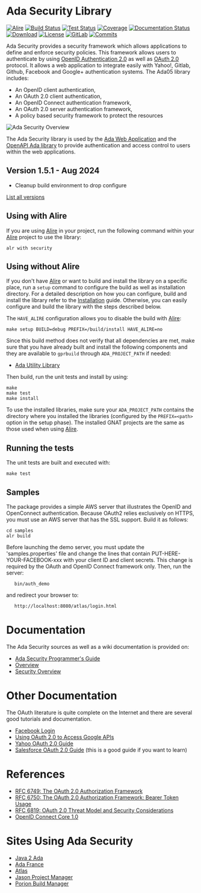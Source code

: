 # Ada Security Library

[![Alire](https://img.shields.io/endpoint?url=https://alire.ada.dev/badges/security.json)](https://alire.ada.dev/crates/security)
[![Build Status](https://img.shields.io/endpoint?url=https://porion.vacs.fr/porion/api/v1/projects/ada-security/badges/build.json)](https://porion.vacs.fr/porion/projects/view/ada-security/summary)
[![Test Status](https://img.shields.io/endpoint?url=https://porion.vacs.fr/porion/api/v1/projects/ada-security/badges/tests.json)](https://porion.vacs.fr/porion/projects/view/ada-securit/xunits)
[![Coverage](https://img.shields.io/endpoint?url=https://porion.vacs.fr/porion/api/v1/projects/ada-security/badges/coverage.json)](https://porion.vacs.fr/porion/projects/view/ada-security/summary)
[![Documentation Status](https://readthedocs.org/projects/ada-security/badge/?version=latest)](https://ada-security.readthedocs.io/en/latest/?badge=latest)
[![Download](https://img.shields.io/badge/download-1.5.0-brightgreen.svg)](http://download.vacs.fr/ada-security/ada-security-1.5.0.tar.gz)
[![License](https://img.shields.io/badge/license-APACHE2-blue.svg)](LICENSE)
[![GitLab](https://img.shields.io/badge/repo-GitLab-6C488A.svg)](https://gitlab.com/stcarrez/ada-security)
[![Commits](https://img.shields.io/github/commits-since/stcarrez/ada-security/1.5.0.svg)](Commits)

Ada Security provides a security framework which allows applications to define
and enforce security policies. This framework allows users to authenticate by using
[OpenID Authentication 2.0](https://openid.net/specs/openid-authentication-2_0.html)
as well as [OAuth 2.0](https://oauth.net/2/) protocol.
It allows a web application to integrate easily with Yahoo!, Gitlab, Github, Facebook and
Google+ authentication systems.
The Ada05 library includes:

* An OpenID client authentication,
* An OAuth 2.0 client authentication,
* An OpenID Connect authentication framework,
* An OAuth 2.0 server authentication framework,
* A policy based security framework to protect the resources

![Ada Security Overview](https://github.com/stcarrez/ada-security/wiki/images/AdaSecurity.jpg)

The Ada Security library is used by the
[Ada Web Application](https://gitlab.com/stcarrez/ada-awa)
and the [OpenAPI Ada library](https://github.com/stcarrez/swagger-ada)
to provide authentication and access control to users within the web applications.

## Version 1.5.1  - Aug 2024
  - Cleanup build environment to drop configure

[List all versions](https://gitlab.com/stcarrez/ada-security/blob/master/NEWS.md)

## Using with Alire

If you are using [Alire](https://alire.ada.dev/) in your project, run the following command
within your [Alire](https://alire.ada.dev/) project to use the library:

```
alr with security
```

## Using without Alire

If you don't have [Alire](https://alire.ada.dev/) or want to build and install the library
on a specific place, run a `setup` command to configure the build as well as installation
directory.
For a detailed description on how you can configure, build and install the library
refer to the [Installation](https://ada-security.readthedocs.io/en/latest/Installation/) guide.
Otherwise, you can easily configure and build the library with the steps described below.

The `HAVE_ALIRE` configuration allows you to disable the build with [Alire](https://alire.ada.dev/):

```
make setup BUILD=debug PREFIX=/build/install HAVE_ALIRE=no
```

Since this build method does not verify that all dependencies are met, make sure that you
have already built and install the following components and they are available to `gprbuild`
through `ADA_PROJECT_PATH` if needed:

* [Ada Utility Library](https://gitlab.com/stcarrez/ada-util/)

Then build, run the unit tests and install by using:

```
make
make test
make install
```

To use the installed libraries, make sure your `ADA_PROJECT_PATH` contains the directory
where you installed the libraries (configured by the `PREFIX=<path>` option in the setup phase).
The installed GNAT projects are the same as those used when using [Alire](https://alire.ada.dev/).


## Running the tests

The unit tests are built and executed with:

```
make test
```

## Samples

The package provides a simple AWS server that illustrates the OpenID and OpenConnect
authentication.  Because OAuth2 relies exclusively on HTTPS, you must use an AWS
server that has the SSL support.  Build it as follows:

```
cd samples
alr build
```

Before launching the demo server, you must update the 'samples.properties' file
and change the lines that contain PUT-HERE-YOUR-FACEBOOK-xxx with your client ID
and client secrets.  This change
is required by the OAuth and OpenID Connect framework only.
Then, run the server:
```
   bin/auth_demo
```
and redirect your browser to:
```
   http://localhost:8080/atlas/login.html
```
# Documentation

The Ada Security sources as well as a wiki documentation is provided on:

- [Ada Security Programmer's Guide](https://ada-security.readthedocs.io/en/latest/)
- [Overview](https://gitlab.com/stcarrez/ada-security/wiki)
- [Security Overview](https://gitlab.com/stcarrez/ada-security/wiki/Security)


# Other Documentation

The OAuth literature is quite complete on the Internet and there are several good tutorials and
documentation.
- [Facebook Login](https://developers.facebook.com/docs/facebook-login/manually-build-a-login-flow)
- [Using OAuth 2.0 to Access Google APIs](https://developers.google.com/identity/protocols/OAuth2)
- [Yahoo OAuth 2.0 Guide](https://developer.yahoo.com/oauth2/guide/)
- [Salesforce OAuth 2.0 Guide](https://developer.salesforce.com/docs/atlas.en-us.api_rest.meta/api_rest/intro_understanding_authentication.htm)
(this is a good guide if you want to learn)

# References

- [RFC 6749: The OAuth 2.0 Authorization Framework](https://tools.ietf.org/html/rfc6749)
- [RFC 6750: The OAuth 2.0 Authorization Framework: Bearer Token Usage](https://tools.ietf.org/html/rfc6750)
- [RFC 6819: OAuth 2.0 Threat Model and Security Considerations](https://tools.ietf.org/html/rfc6819)
- [OpenID Connect Core 1.0](https://openid.net/specs/openid-connect-core-1_0.html)

# Sites Using Ada Security

* [Java 2 Ada](https://blog.vacs.fr/)
* [Ada France](https://www.ada-france.org/adafr/index.html)
* [Atlas](https://demo.vacs.fr/atlas/index.html)
* [Jason Project Manager](https://vdo.vacs.fr/vdo/index.html)
* [Porion Build Manager](https://porion.vacs.fr/porion/index.html)
